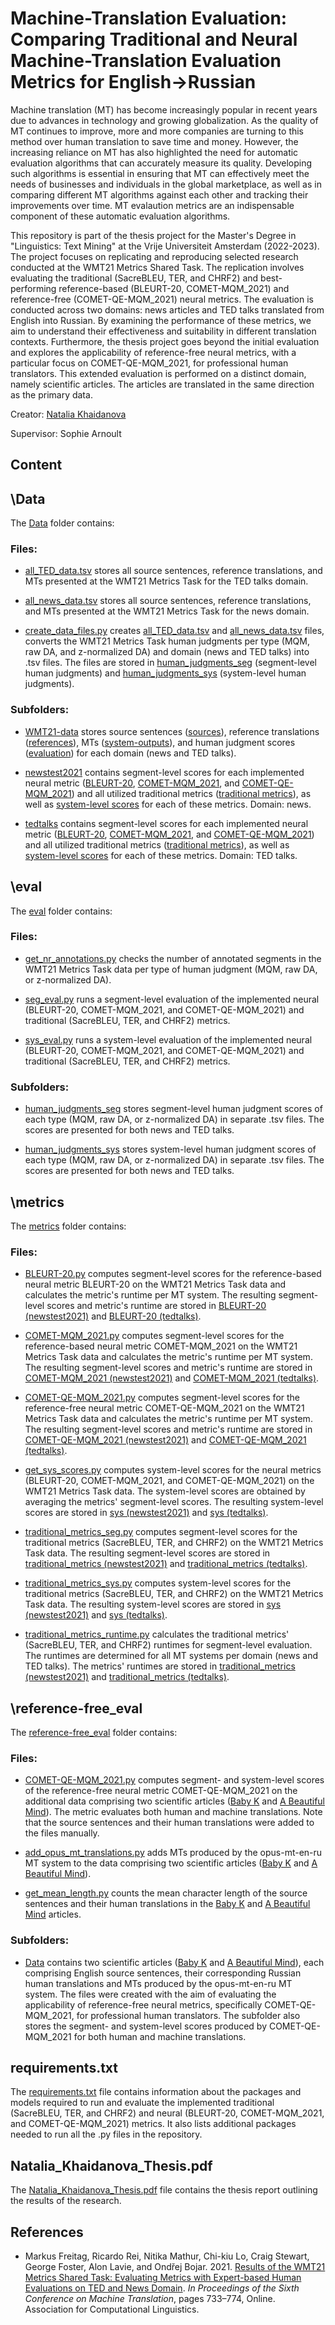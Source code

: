 <h1>Machine-Translation Evaluation: Comparing Traditional and Neural Machine-Translation Evaluation Metrics for English→Russian</h1>

Machine translation (MT) has become increasingly popular in recent years due to advances in technology and growing globalization. As the quality of MT continues to improve, more and more companies are turning to this method over human translation to save time and money. However, the increasing reliance on MT has also highlighted the need for automatic evaluation algorithms that can accurately measure its quality. Developing such algorithms is essential in ensuring that MT can effectively meet the needs of businesses and individuals in the global marketplace, as well as in comparing different MT algorithms against each other and tracking their improvements over time. MT evalaution metrics are an indispensable component of these automatic evaluation algorithms. 

This repository is part of the thesis project for the Master's Degree in "Linguistics: Text Mining" at the Vrije Universiteit Amsterdam (2022-2023). The project focuses on replicating and reproducing selected research conducted at the WMT21 Metrics Shared Task. The replication involves evaluating the traditional (SacreBLEU, TER, and CHRF2) and best-performing reference-based (BLEURT-20, COMET-MQM_2021) and reference-free (COMET-QE-MQM_2021) neural metrics. The evaluation is conducted across two domains: news articles and TED talks translated from English into Russian. By examining the performance of these metrics, we aim to understand their effectiveness and suitability in different translation contexts. Furthermore, the thesis project goes beyond the initial evaluation and explores the applicability of reference-free neural metrics, with a particular focus on COMET-QE-MQM_2021, for professional human translators. This extended evaluation is performed on a distinct domain, namely scientific articles. The articles are translated in the same direction as the primary data. 

Creator: [Natalia Khaidanova](https://github.com/NataliaKhaidanova)

Supervisor: Sophie Arnoult 

<h2>Content</h2>

<h2>\Data</h2>

The [Data](https://github.com/cltl-students/Natalia-Khaidanova-machine-translation-evaluation/tree/main/Data) folder contains:

<h3>Files:</h3>

- [all_TED_data.tsv](https://github.com/cltl-students/Natalia-Khaidanova-machine-translation-evaluation/blob/main/Data/all_TED_data.tsv) stores all source sentences, reference translations, and MTs presented at the WMT21 Metrics Task for the TED talks domain.  

- [all_news_data.tsv](https://github.com/cltl-students/Natalia-Khaidanova-machine-translation-evaluation/blob/main/Data/all_news_data.tsv) stores all source sentences, reference translations, and MTs presented at the WMT21 Metrics Task for the news domain.

- [create_data_files.py](https://github.com/cltl-students/Natalia-Khaidanova-machine-translation-evaluation/blob/main/Data/create_data_files.py) creates [all_TED_data.tsv](https://github.com/cltl-students/Natalia-Khaidanova-machine-translation-evaluation/blob/main/Data/all_TED_data.tsv) and [all_news_data.tsv](https://github.com/cltl-students/Natalia-Khaidanova-machine-translation-evaluation/blob/main/Data/all_news_data.tsv) files, converts the WMT21 Metrics Task human judgments per type (MQM, raw DA, and z-normalized DA) and domain (news and TED talks) into .tsv files. The files are stored in [human_judgments_seg](https://github.com/cltl-students/Natalia-Khaidanova-machine-translation-evaluation/tree/main/eval/human_judgments_seg) (segment-level human judgments) and [human_judgments_sys](https://github.com/cltl-students/Natalia-Khaidanova-machine-translation-evaluation/tree/main/eval/human_judgments_sys) (system-level human judgments). 

<h3>Subfolders:</h3>

- [WMT21-data](https://github.com/cltl-students/Natalia-Khaidanova-machine-translation-evaluation/tree/main/Data/WMT21-data) stores source sentences ([sources](https://github.com/cltl-students/Natalia-Khaidanova-machine-translation-evaluation/tree/main/Data/WMT21-data/sources)), reference translations ([references](https://github.com/cltl-students/Natalia-Khaidanova-machine-translation-evaluation/tree/main/Data/WMT21-data/references)), MTs ([system-outputs](https://github.com/cltl-students/Natalia-Khaidanova-machine-translation-evaluation/tree/main/Data/WMT21-data/system-outputs)), and human judgment scores ([evaluation](https://github.com/cltl-students/Natalia-Khaidanova-machine-translation-evaluation/tree/main/Data/WMT21-data/evaluation)) for each domain (news and TED talks). 

- [newstest2021](https://github.com/cltl-students/Natalia-Khaidanova-machine-translation-evaluation/tree/main/Data/newstest2021) contains segment-level scores for each implemented neural metric ([BLEURT-20](https://github.com/cltl-students/Natalia-Khaidanova-machine-translation-evaluation/tree/main/Data/newstest2021/BLEURT-20), [COMET-MQM_2021](https://github.com/cltl-students/Natalia-Khaidanova-machine-translation-evaluation/tree/main/Data/newstest2021/COMET-MQM_2021), and [COMET-QE-MQM_2021](https://github.com/cltl-students/Natalia-Khaidanova-machine-translation-evaluation/tree/main/Data/newstest2021/COMET-QE-MQM_2021)) and all utilized traditional metrics ([traditional metrics](https://github.com/cltl-students/Natalia-Khaidanova-machine-translation-evaluation/tree/main/Data/newstest2021/traditional_metrics)), as well as [system-level scores](https://github.com/cltl-students/Natalia-Khaidanova-machine-translation-evaluation/tree/main/Data/newstest2021/sys) for each of these metrics. Domain: news. 

- [tedtalks](https://github.com/cltl-students/Natalia-Khaidanova-machine-translation-evaluation/tree/main/Data/tedtalks) contains segment-level scores for each implemented neural metric ([BLEURT-20](https://github.com/cltl-students/Natalia-Khaidanova-machine-translation-evaluation/tree/main/Data/tedtalks/BLEURT-20), [COMET-MQM_2021](https://github.com/cltl-students/Natalia-Khaidanova-machine-translation-evaluation/tree/main/Data/tedtalks/COMET-MQM_2021), and [COMET-QE-MQM_2021](https://github.com/cltl-students/Natalia-Khaidanova-machine-translation-evaluation/tree/main/Data/tedtalks/COMET-QE-MQM_2021)) and all utilized traditional metrics ([traditional metrics](https://github.com/cltl-students/Natalia-Khaidanova-machine-translation-evaluation/tree/main/Data/tedtalks/traditional_metrics)), as well as [system-level scores](https://github.com/cltl-students/Natalia-Khaidanova-machine-translation-evaluation/tree/main/Data/tedtalks/sys) for each of these metrics. Domain: TED talks. 

<h2>\eval</h2>

The [eval](https://github.com/cltl-students/Natalia-Khaidanova-machine-translation-evaluation/tree/main/eval) folder contains: 

<h3>Files:</h3>

- [get_nr_annotations.py](https://github.com/cltl-students/Natalia-Khaidanova-machine-translation-evaluation/blob/main/eval/get_nr_annotations.py) checks the number of annotated segments in the WMT21 Metrics Task data per type of human judgment (MQM, raw DA, or z-normalized DA). 

- [seg_eval.py](https://github.com/cltl-students/Natalia-Khaidanova-machine-translation-evaluation/blob/main/eval/seg_eval.py) runs a segment-level evaluation of the implemented neural (BLEURT-20, COMET-MQM_2021, and COMET-QE-MQM_2021) and traditional (SacreBLEU, TER, and CHRF2) metrics. 

- [sys_eval.py](https://github.com/cltl-students/Natalia-Khaidanova-machine-translation-evaluation/blob/main/eval/sys_eval.py) runs a system-level evaluation of the implemented neural (BLEURT-20, COMET-MQM_2021, and COMET-QE-MQM_2021) and traditional (SacreBLEU, TER, and CHRF2) metrics. 

<h3>Subfolders:</h3>

- [human_judgments_seg](https://github.com/cltl-students/Natalia-Khaidanova-machine-translation-evaluation/tree/main/eval/human_judgments_seg) stores segment-level human judgment scores of each type (MQM, raw DA, or z-normalized DA) in separate .tsv files. The scores are presented for both news and TED talks.
  
- [human_judgments_sys](https://github.com/cltl-students/Natalia-Khaidanova-machine-translation-evaluation/tree/main/eval/human_judgments_sys) stores system-level human judgment scores of each type (MQM, raw DA, or z-normalized DA) in separate .tsv files. The scores are presented for both news and TED talks.

<h2>\metrics</h2>

The [metrics](https://github.com/cltl-students/Natalia-Khaidanova-machine-translation-evaluation/tree/main/metrics) folder contains: 

<h3>Files:</h3>

- [BLEURT-20.py](https://github.com/cltl-students/Natalia-Khaidanova-machine-translation-evaluation/blob/main/metrics/BLEURT-20.py) computes segment-level scores for the reference-based neural metric BLEURT-20 on the WMT21 Metrics Task data and calculates the metric's runtime per MT system. The resulting segment-level scores and metric's runtime are stored in [BLEURT-20 (newstest2021)](https://github.com/cltl-students/Natalia-Khaidanova-machine-translation-evaluation/tree/main/Data/newstest2021/BLEURT-20) and [BLEURT-20 (tedtalks)](https://github.com/cltl-students/Natalia-Khaidanova-machine-translation-evaluation/tree/main/Data/tedtalks/BLEURT-20). 

- [COMET-MQM_2021.py](https://github.com/cltl-students/Natalia-Khaidanova-machine-translation-evaluation/blob/main/metrics/COMET-MQM_2021.py) computes segment-level scores for the reference-based neural metric COMET-MQM_2021 on the WMT21 Metrics Task data and calculates the metric's runtime per MT system. The resulting segment-level scores and metric's runtime are stored in [COMET-MQM_2021 (newstest2021)](https://github.com/cltl-students/Natalia-Khaidanova-machine-translation-evaluation/tree/main/Data/newstest2021/COMET-MQM_2021) and [COMET-MQM_2021 (tedtalks)](https://github.com/cltl-students/Natalia-Khaidanova-machine-translation-evaluation/tree/main/Data/tedtalks/COMET-MQM_2021). 
  
- [COMET-QE-MQM_2021.py](https://github.com/cltl-students/Natalia-Khaidanova-machine-translation-evaluation/blob/main/metrics/COMET-QE-MQM_2021.py) computes segment-level scores for the reference-free neural metric COMET-QE-MQM_2021 on the WMT21 Metrics Task data and calculates the metric's runtime per MT system. The resulting segment-level scores and metric's runtime are stored in [COMET-QE-MQM_2021 (newstest2021)](https://github.com/cltl-students/Natalia-Khaidanova-machine-translation-evaluation/tree/main/Data/newstest2021/COMET-QE-MQM_2021) and [COMET-QE-MQM_2021 (tedtalks)](https://github.com/cltl-students/Natalia-Khaidanova-machine-translation-evaluation/tree/main/Data/tedtalks/COMET-QE-MQM_2021).

- [get_sys_scores.py](https://github.com/cltl-students/Natalia-Khaidanova-machine-translation-evaluation/blob/main/metrics/get_sys_scores.py) computes system-level scores for the neural metrics (BLEURT-20, COMET-MQM_2021, and COMET-QE-MQM_2021) on the WMT21 Metrics Task data. The system-level scores are obtained by averaging the metrics' segment-level scores. The resulting system-level scores are stored in [sys (newstest2021)](https://github.com/cltl-students/Natalia-Khaidanova-machine-translation-evaluation/tree/main/Data/newstest2021/sys) and [sys (tedtalks)](https://github.com/cltl-students/Natalia-Khaidanova-machine-translation-evaluation/tree/main/Data/tedtalks/sys). 

- [traditional_metrics_seg.py](https://github.com/cltl-students/Natalia-Khaidanova-machine-translation-evaluation/blob/main/metrics/traditional_metrics_seg.py) computes segment-level scores for the traditional metrics (SacreBLEU, TER, and CHRF2) on the WMT21 Metrics Task data. The resulting segment-level scores are stored in [traditional_metrics (newstest2021)](https://github.com/cltl-students/Natalia-Khaidanova-machine-translation-evaluation/tree/main/Data/newstest2021/traditional_metrics) and [traditional_metrics (tedtalks)](https://github.com/cltl-students/Natalia-Khaidanova-machine-translation-evaluation/tree/main/Data/tedtalks/traditional_metrics).

- [traditional_metrics_sys.py](https://github.com/cltl-students/Natalia-Khaidanova-machine-translation-evaluation/blob/main/metrics/traditional_metrics_sys.py) computes system-level scores for the traditional metrics (SacreBLEU, TER, and CHRF2) on the WMT21 Metrics Task data. The resulting system-level scores are stored in [sys (newstest2021)](https://github.com/cltl-students/Natalia-Khaidanova-machine-translation-evaluation/tree/main/Data/newstest2021/sys) and [sys (tedtalks)](https://github.com/cltl-students/Natalia-Khaidanova-machine-translation-evaluation/tree/main/Data/tedtalks/sys). 

- [traditional_metrics_runtime.py](https://github.com/cltl-students/Natalia-Khaidanova-machine-translation-evaluation/blob/main/metrics/traditional_metrics_runtime.py) calculates the traditional metrics' (SacreBLEU, TER, and CHRF2) runtimes for segment-level evaluation. The runtimes are determined for all MT systems per domain (news and TED talks). The metrics' runtimes are stored in [traditional_metrics (newstest2021)](https://github.com/cltl-students/Natalia-Khaidanova-machine-translation-evaluation/tree/main/Data/newstest2021/traditional_metrics) and [traditional_metrics (tedtalks)](https://github.com/cltl-students/Natalia-Khaidanova-machine-translation-evaluation/tree/main/Data/tedtalks/traditional_metrics).

<h2>\reference-free_eval</h2>

The [reference-free_eval](https://github.com/cltl-students/Natalia-Khaidanova-machine-translation-evaluation/tree/main/reference-free_eval) folder contains: 

<h3>Files:</h3>

- [COMET-QE-MQM_2021.py](https://github.com/cltl-students/Natalia-Khaidanova-machine-translation-evaluation/blob/main/reference-free_eval/COMET-QE-MQM_2021.py) computes segment- and system-level scores of the reference-free neural metric COMET-QE-MQM_2021 on the additional data comprising two scientific articles ([Baby K](https://github.com/cltl-students/Natalia-Khaidanova-machine-translation-evaluation/blob/main/reference-free_eval/Data/baby_k.tsv) and [A Beautiful Mind](https://github.com/cltl-students/Natalia-Khaidanova-machine-translation-evaluation/blob/main/reference-free_eval/Data/a_beautiful_mind.tsv)). The metric evaluates both human and machine translations. Note that the source sentences and their human translations were added to the files manually. 

- [add_opus_mt_translations.py](https://github.com/cltl-students/Natalia-Khaidanova-machine-translation-evaluation/blob/main/reference-free_eval/add_opus_mt_translations.py) adds MTs produced by the opus-mt-en-ru MT system to the data comprising two scientific articles ([Baby K](https://github.com/NataliaKhaidanova/MT_evaluation_metrics/blob/main/reference-free_eval/Data/baby_k.tsv) and [A Beautiful Mind](https://github.com/NataliaKhaidanova/MT_evaluation_metrics/blob/main/reference-free_eval/Data/a_beautiful_mind.tsv)).

- [get_mean_length.py](https://github.com/cltl-students/Natalia-Khaidanova-machine-translation-evaluation/blob/main/reference-free_eval/get_mean_length.py) counts the mean character length of the source sentences and their human translations in the [Baby K](https://github.com/cltl-students/Natalia-Khaidanova-machine-translation-evaluation/blob/main/reference-free_eval/Data/baby_k.tsv) and [A Beautiful Mind](https://github.com/cltl-students/Natalia-Khaidanova-machine-translation-evaluation/blob/main/reference-free_eval/Data/a_beautiful_mind.tsv) articles. 

<h3>Subfolders:</h3>

- [Data](https://github.com/cltl-students/Natalia-Khaidanova-machine-translation-evaluation/tree/main/reference-free_eval/Data) contains two scientific articles ([Baby K](https://github.com/cltl-students/Natalia-Khaidanova-machine-translation-evaluation/blob/main/reference-free_eval/Data/baby_k.tsv) and [A Beautiful Mind](https://github.com/cltl-students/Natalia-Khaidanova-machine-translation-evaluation/blob/main/reference-free_eval/Data/a_beautiful_mind.tsv)), each comprising English source sentences, their corresponding Russian human translations and MTs produced by the opus-mt-en-ru MT system. The files were created with the aim of evaluating the applicability of reference-free neural metrics, specifically COMET-QE-MQM_2021, for professional human translators. The subfolder also stores the segment- and system-level scores produced by COMET-QE-MQM_2021 for both human and machine translations.

<h2>requirements.txt</h2>

The [requirements.txt](https://github.com/cltl-students/Natalia-Khaidanova-machine-translation-evaluation/blob/main/requirements.txt) file contains information about the packages and models required to run and evaluate the implemented traditional (SacreBLEU, TER, and CHRF2) and neural (BLEURT-20, COMET-MQM_2021, and COMET-QE-MQM_2021) metrics. It also lists additional packages needed to run all the .py files in the repository. 

<h2>Natalia_Khaidanova_Thesis.pdf</h2>

The [Natalia_Khaidanova_Thesis.pdf](https://github.com/cltl-students/Natalia-Khaidanova-machine-translation-evaluation/blob/main/Natalia_Khaidanova_Thesis.pdf) file contains the thesis report outlining the results of the research. 

<h2>References</h2>

- Markus Freitag, Ricardo Rei, Nitika Mathur, Chi-kiu Lo, Craig Stewart, George Foster, Alon Lavie, and Ondřej Bojar. 2021. [Results of the WMT21 Metrics Shared Task: Evaluating Metrics with Expert-based Human Evaluations on TED and News Domain](https://aclanthology.org/2021.wmt-1.73v3.pdf ). *In Proceedings of the Sixth Conference on Machine Translation*, pages 733–774, Online. Association for Computational Linguistics. 
